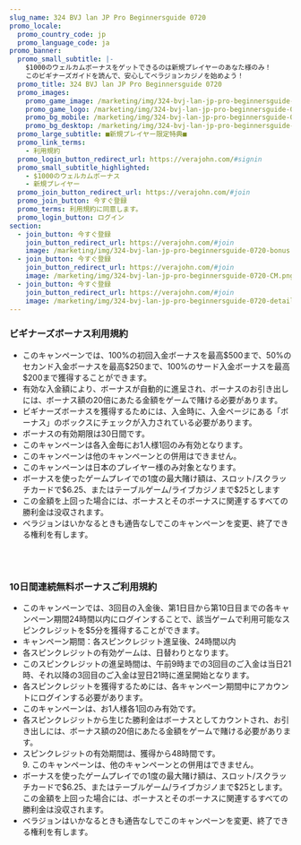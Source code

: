```yaml
---
slug_name: 324 BVJ lan JP Pro Beginnersguide 0720
promo_locale:
  promo_country_code: jp
  promo_language_code: ja
promo_banner:
  promo_small_subtitle: |-
    $1000のウェルカムボーナスをゲットできるのは新規プレイヤーのあなた様のみ！
    このビギナーズガイドを読んで、安心してベラジョンカジノを始めよう！
  promo_title: 324 BVJ lan JP Pro Beginnersguide 0720
  promo_images:
    promo_game_image: /marketing/img/324-bvj-lan-jp-pro-beginnersguide-0720-title.png
    promo_game_logo: /marketing/img/324-bvj-lan-jp-pro-beginnersguide-0720-game-logo.png
    promo_bg_mobile: /marketing/img/324-bvj-lan-jp-pro-beginnersguide-0720-bg_m.jpg
    promo_bg_desktop: /marketing/img/324-bvj-lan-jp-pro-beginnersguide-0720-bg.jpg
  promo_large_subtitle: ■新規プレイヤー限定特典■
  promo_link_terms:
    - 利用規約
  promo_login_button_redirect_url: https://verajohn.com/#signin
  promo_small_subtitle_highlighted:
    - $1000のウェルカムボーナス
    - 新規プレイヤー
  promo_join_button_redirect_url: https://verajohn.com/#join
  promo_join_button: 今すぐ登録
  promo_terms: 利用規約に同意します。
  promo_login_button: ログイン
section:
  - join_button: 今すぐ登録
    join_button_redirect_url: https://verajohn.com/#join
    image: /marketing/img/324-bvj-lan-jp-pro-beginnersguide-0720-bonus.png
  - join_button: 今すぐ登録
    join_button_redirect_url: https://verajohn.com/#join
    image: /marketing/img/324-bvj-lan-jp-pro-beginnersguide-0720-CM.png
  - join_button: 今すぐ登録
    join_button_redirect_url: https://verajohn.com/#join
    image: /marketing/img/324-bvj-lan-jp-pro-beginnersguide-0720-details.png
---
```

<h3 class="text-left">ビギナーズボーナス利用規約</h3>
<ul class="terms-ul">
<li>このキャンペーンでは、100%の初回入金ボーナスを最高$500まで、50%のセカンド入金ボーナスを最高$250まで、100%のサード入金ボーナスを最高$200まで獲得することができます。</li><li>有効な入金額により、ボーナスが自動的に進呈され、ボーナスのお引き出しには、ボーナス額の20倍にあたる金額をゲームで賭ける必要があります。</li><li>ビギナーズボーナスを獲得するためには、入金時に、入金ページにある「ボーナス」のボックスにチェックが入力されている必要があります。&nbsp;</li><li>ボーナスの有効期限は30日間です。&nbsp;</li><li>このキャンペーンは各入金毎にお1人様1回のみ有効となります。&nbsp;</li><li>このキャンペーンは他のキャンペーンとの併用はできません。</li><li>このキャンペーンは日本のプレイヤー様のみ対象となります。</li><li>ボーナスを使ったゲームプレイでの1度の最大賭け額は、スロット/スクラッチカードで$6.25、またはテーブルゲーム/ライブカジノまで$25とします</li><li>この金額を上回った場合には、ボーナスとそのボーナスに関連するすべての勝利金は没収されます。</li><li>ベラジョンはいかなるときも通告なしでこのキャンペーンを変更、終了できる権利を有します。</li>
</ul>
<br>
<br>
<h3 class="text-left">10日間連続無料ボーナスご利用規約</h3><ul class="terms-ul"><li>このキャンペーンでは、3回目の入金後、第1日目から第10日目までの各キャンペーン期間24時間以内にログインすることで、該当ゲームで利用可能なスピンクレジットを$5分を獲得することができます。</li><li>キャンペーン期間：各スピンクレジット進呈後、24時間以内</li><li>各スピンクレジットの有効ゲームは、日替わりとなります。</li><li>このスピンクレジットの進呈時間は、午前9時までの3回目のご入金は当日21時、それ以降の3回目のご入金は翌日21時に進呈開始となります。</li><li>各スピンクレジットを獲得するためには、各キャンペーン期間中にアカウントにログインする必要があります。</li><li>このキャンペーンは、お1人様各1回のみ有効です。</li><li>各スピンクレジットから生じた勝利金はボーナスとしてカウントされ、お引き出しには、ボーナス額の20倍にあたる金額をゲームで賭ける必要があります。</li><li>スピンクレジットの有効期間は、獲得から48時間です。<br>9. このキャンペーンは、他のキャンペーンとの併用はできません。</li><li>ボーナスを使ったゲームプレイでの1度の最大賭け額は、スロット/スクラッチカードで$6.25、またはテーブルゲーム/ライブカジノまで$25とします。この金額を上回った場合には、ボーナスとそのボーナスに関連するすべての勝利金は没収されます。</li><li>ベラジョンはいかなるときも通告なしでこのキャンペーンを変更、終了できる権利を有します。</li></ul>